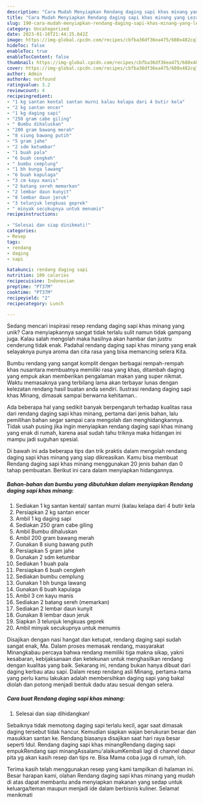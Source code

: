```yaml
---
description: "Cara Mudah Menyiapkan Rendang daging sapi khas minang yang Lezat Sekali"
title: "Cara Mudah Menyiapkan Rendang daging sapi khas minang yang Lezat Sekali"
slug: 190-cara-mudah-menyiapkan-rendang-daging-sapi-khas-minang-yang-lezat-sekali
category: Uncategorized
date: 2023-01-16T21:44:25.642Z
image: https://img-global.cpcdn.com/recipes/cbfba36df36ea475/680x482cq70/rendang-daging-sapi-khas-minang-foto-resep-utama.jpg
hideToc: false
enableToc: true
enableTocContent: false
thumbnail: https://img-global.cpcdn.com/recipes/cbfba36df36ea475/680x482cq70/rendang-daging-sapi-khas-minang-foto-resep-utama.jpg
cover: https://img-global.cpcdn.com/recipes/cbfba36df36ea475/680x482cq70/rendang-daging-sapi-khas-minang-foto-resep-utama.jpg
author: Admin
authorAv: notfound
ratingvalue: 3.2
reviewcount: 4
recipeingredient:
- "1 kg santan kental santan murni kalau kelapa dari 4 butir kela"
- "2 kg santan encer"
- "1 kg daging sapi"
- "250 gram cabe giling"
- " Bumbu dihaluskan"
- "200 gram bawang merah"
- "8 siung bawang putih"
- "5 gram jahe"
- "2 sdm ketumbar"
- "1 buah pala"
- "6 buah cengkeh"
- " bumbu cemplung"
- "1 bh bunga lawang"
- "6 buah kapulaga"
- "3 cm kayu manis"
- "2 batang sereh memarkan"
- "2 lembar daun kunyit"
- "8 lembar daun jeruk"
- "3 telunjuk lengkuas geprek"
- " minyak secukupnya untuk menumis"
recipeinstructions:

- "Selesai dan siap dinikmati!"
categories:
- Resep
tags:
- rendang
- daging
- sapi

katakunci: rendang daging sapi 
nutrition: 109 calories
recipecuisine: Indonesian
preptime: "PT37M"
cooktime: "PT37M"
recipeyield: "2"
recipecategory: Lunch

---
```





Sedang mencari inspirasi resep rendang daging sapi khas minang yang unik? Cara menyiapkannya sangat tidak terlalu sulit namun tidak gampang juga. Kalau salah mengolah maka hasilnya akan hambar dan justru cenderung tidak enak. Padahal rendang daging sapi khas minang yang enak selayaknya punya aroma dan cita rasa yang bisa memancing selera Kita.





Bumbu rendang yang sangat komplit dengan berbagai rempah-rempah khas nusantara membuatnya memiliki rasa yang khas, ditambah daging yang empuk akan memberikan pengalaman makan yang super nikmat. Waktu memasaknya yang terbilang lama akan terbayar lunas dengan kelezatan rendang hasil buatan anda sendiri. Ilustrasi rendang daging sapi khas Minang, dimasak sampai berwarna kehitaman..

Ada beberapa hal yang sedikit banyak berpengaruh terhadap kualitas rasa dari rendang daging sapi khas minang, pertama dari jenis bahan, lalu pemilihan bahan segar sampai cara mengolah dan menghidangkannya. Tidak usah pusing jika ingin menyiapkan rendang daging sapi khas minang yang enak di rumah, karena asal sudah tahu triknya maka hidangan ini mampu jadi suguhan spesial.






Di bawah ini ada beberapa tips dan trik praktis dalam mengolah rendang daging sapi khas minang yang siap dikreasikan. Kamu bisa membuat Rendang daging sapi khas minang menggunakan 20 jenis bahan dan 0 tahap pembuatan. Berikut ini cara dalam menyiapkan hidangannya.

<!--inarticleads1-->

##### Bahan-bahan dan bumbu yang dibutuhkan dalam menyiapkan Rendang daging sapi khas minang:

1. Sediakan 1 kg santan kental/ santan murni (kalau kelapa dari 4 butir kela
1. Persiapkan 2 kg santan encer
1. Ambil 1 kg daging sapi
1. Sediakan 250 gram cabe giling
1. Ambil  Bumbu dihaluskan
1. Ambil 200 gram bawang merah
1. Gunakan 8 siung bawang putih
1. Persiapkan 5 gram jahe
1. Gunakan 2 sdm ketumbar
1. Sediakan 1 buah pala
1. Persiapkan 6 buah cengkeh
1. Sediakan  bumbu cemplung
1. Gunakan 1 bh bunga lawang
1. Gunakan 6 buah kapulaga
1. Ambil 3 cm kayu manis
1. Sediakan 2 batang sereh (memarkan)
1. Sediakan 2 lembar daun kunyit
1. Gunakan 8 lembar daun jeruk
1. Siapkan 3 telunjuk lengkuas geprek
1. Ambil  minyak secukupnya untuk menumis


Disajikan dengan nasi hangat dan ketupat, rendang daging sapi sudah sangat enak, Ma. Dalam proses memasak rendang, masyarakat Minangkabau percaya bahwa rendang memiliki tiga makna sikap, yakni kesabaran, kebijaksanaan dan ketekunan untuk menghasilkan rendang dengan kualitas yang baik. Sekarang ini, rendang bukan hanya dibuat dari daging kerbau atau sapi. Dalam resep rendang asli Minang, pertama-tama yang perlu kamu lakukan adalah membersihkan daging sapi yang bakal diolah dan potong menjadi bentuk dadu atau sesuai dengan selera. 

<!--inarticleads2-->

##### Cara buat Rendang daging sapi khas minang:


1. Selesai dan siap dihidangkan!

Sebaiknya tidak memotong daging sapi terlalu kecil, agar saat dimasak daging tersebut tidak hancur. Kemudian siapkan wajan berukuran besar dan masukkan santan ke. Rendang biasanya disajikan saat hari raya besar seperti Idul. Rendang daging sapi khas minangRendang daging sapi empukRendang sapi minangAssalamu&#39;alaikumKembali lagi di channel dapur pita yg akan kasih resep dan tips re. Bisa Mama coba juga di rumah, loh. 

Terima kasih telah menggunakan resep yang kami tampilkan di halaman ini. Besar harapan kami, olahan Rendang daging sapi khas minang yang mudah di atas dapat membantu anda menyiapkan makanan yang sedap untuk keluarga/teman maupun menjadi ide dalam berbisnis kuliner. Selamat menikmati
